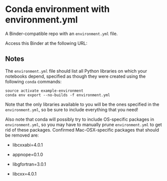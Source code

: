Conda environment with environment.yml
======================================

A Binder-compatible repo with an `environment.yml` file.

Access this Binder at the following URL:

Notes
-----

The `environment.yml` file should list all Python libraries on which your
notebooks depend, specified as though they were created using the following
`conda` commands:

~~~~~~~~~~~~~~~~~~~~~~~~~~~~~~~~~~~~~~~~~~~~~~~~~~~~~~~~~~~~~~~~~~~~~~~~~~~~~~~~
source activate example-environment
conda env export --no-builds -f environment.yml
~~~~~~~~~~~~~~~~~~~~~~~~~~~~~~~~~~~~~~~~~~~~~~~~~~~~~~~~~~~~~~~~~~~~~~~~~~~~~~~~

Note that the only libraries available to you will be the ones specified in the
`environment.yml`, so be sure to include everything that you need!

Also note that conda will possibly try to include OS-specific packages in
`environment.yml`, so you may have to manually prune `environment.yml` to get
rid of these packages. Confirmed Mac-OSX-specific packages that should be
removed are:

-   libcxxabi=4.0.1

-   appnope=0.1.0

-   libgfortran=3.0.1

-   libcxx=4.0.1
